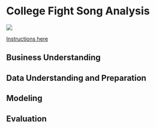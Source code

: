 # College Fight Song Analysis
![](https://images.unsplash.com/photo-1521742798197-c6d112b91cdd?ixlib=rb-1.2.1&ixid=eyJhcHBfaWQiOjEyMDd9&auto=format&fit=crop&w=2550&q=80)

[Instructions here](/instructions.md)

## Business Understanding

## Data Understanding and Preparation

## Modeling

## Evaluation

